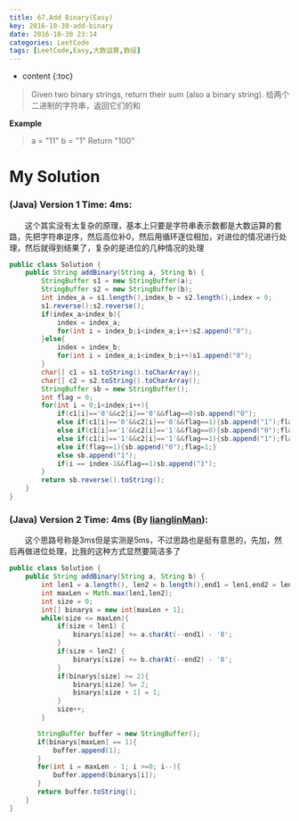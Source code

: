 ```yaml
---
title: 67.Add Binary(Easy)
key: 2016-10-30-add-binary
date: 2016-10-30 23:14
categories: LeetCode
tags: [LeetCode,Easy,大数运算,数组]
---
```


* content
{:toc}


>Given two binary strings, return their sum (also a binary string).
给两个二进制的字符串，返回它们的和

**Example**
>a = "11"
b = "1"
Return "100"

# My Solution
### (Java) Version 1  Time: 4ms:
　　这个其实没有太复杂的原理，基本上只要是字符串表示数都是大数运算的套路，先把字符串逆序，然后高位补0，然后用循环逐位相加，对进位的情况进行处理，然后就得到结果了，复杂的是进位的几种情况的处理
```java
public class Solution {
    public String addBinary(String a, String b) {
        StringBuffer s1 = new StringBuffer(a);
        StringBuffer s2 = new StringBuffer(b);
        int index_a = s1.length(),index_b = s2.length(),index = 0;
        s1.reverse();s2.reverse();
        if(index_a>index_b){
            index = index_a;
            for(int i = index_b;i<index_a;i++)s2.append("0");
        }else{
            index = index_b;
            for(int i = index_a;i<index_b;i++)s1.append("0");
        }
        char[] c1 = s1.toString().toCharArray();
        char[] c2 = s2.toString().toCharArray();
        StringBuffer sb = new StringBuffer();
        int flag = 0;
        for(int i = 0;i<index;i++){
            if(c1[i]=='0'&&c2[i]=='0'&&flag==0)sb.append("0");
            else if(c1[i]=='0'&&c2[i]=='0'&&flag==1){sb.append("1");flag=0;}
            else if(c1[i]=='1'&&c2[i]=='1'&&flag==0){sb.append("0");flag=1;}
            else if(c1[i]=='1'&&c2[i]=='1'&&flag==1){sb.append("1");flag=1;}
            else if(flag==1){sb.append("0");flag=1;}
            else sb.append("1");
            if(i == index-1&&flag==1)sb.append("1");
        }
        return sb.reverse().toString();
    }
}
```
### (Java) Version 2  Time: 4ms (By [lianglinMan](https://discuss.leetcode.com/user/lianglinman)):
　　这个思路号称是3ms但是实测是5ms，不过思路也是挺有意思的，先加，然后再做进位处理，比我的这种方式显然要简洁多了
```java
public class Solution {
    public String addBinary(String a, String b) {
        int len1 = a.length(), len2 = b.length(),end1 = len1,end2 = len2;
        int maxLen = Math.max(len1,len2);
        int size = 0;
        int[] binarys = new int[maxLen + 1];
        while(size <= maxLen){
            if(size < len1) {
                binarys[size] += a.charAt(--end1) - '0';
            }
            if(size < len2) {
                binarys[size] += b.charAt(--end2) - '0';
            }
            if(binarys[size] >= 2){
                binarys[size] %= 2;
                binarys[size + 1] = 1;
            }
            size++;
        }

       StringBuffer buffer = new StringBuffer();
       if(binarys[maxLen] == 1){
           buffer.append(1);
       }
       for(int i = maxLen - 1; i >=0; i--){
           buffer.append(binarys[i]);
       }
       return buffer.toString();
    }
}
```
